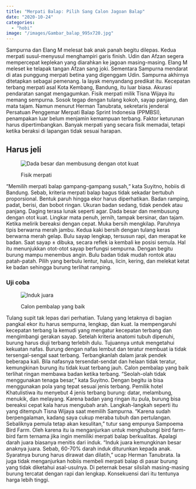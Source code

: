 ```yaml
---
title: "Merpati Balap: Pilih Sang Calon Jagoan Balap"
date: "2020-10-24"
categories: 
  - "hobi"
image: "/images/Gambar_balap_995x720.jpg"
---
```


Sampurna dan Elang M melesat bak anak panah begitu dilepas. Kedua merpati susul-menyusul menghampiri garis finish. Udin dan Afzan segera mempercepat keplekan yang diarahkan ke jagoan masing-masing. Elang M meleset ke telapak tangan Afzan sang joki. Sementara Sampurna mendarat di atas punggung merpati betina yang digenggam Udin. Sampurna akhirnya ditetapkan sebagai pemenang. Ia layak menyandang predikat itu. Kecepatan terbang merpati asal Kota Kembang, Bandung, itu luar biasa. Akurasi pendaratan sangat mengagumkan. Fisik merpati milik Tisna Wijaya itu memang sempurna. Sosok tegap dengan tulang kokoh, sayap panjang, dan mata tajam. Namun menurut Herman Tanubrata, sekretaris jenderal Persatuan Penggemar Merpati Balap Sprint Indonesia (PPMBSI), penampakan luar belum menjamin kemampuan terbang. Faktor keturunan harus dipertimbangkan. Banyak merpati yang secara fisik memadai, tetapi ketika beraksi di lapangan tidak sesuai harapan.

## Harus jeli

<figure>

![Dada besar dan membusung dengan otot kuat](/images/Gambar_merpati_996x720.jpg "merpati balap")

<figcaption>

Fisik merpati

</figcaption>

</figure>

“Memilih merpati balap gampang-gampang susah,“ kata Suyitno, hobiis di Bandung. Sebab, kriteria merpati balap bagus tidak sekadar bertubuh proporsional. Bentuk paruh hingga ekor harus diperhatikan. Badan ramping, padat, berisi, dan bobot ringan. Ukuran badan sedang, tidak pendek atau panjang. Daging terasa lunak seperti agar. Dada besar dan membusung dengan otot kuat. Lingkar mata penuh, jernih, tampak bersinar, dan tajam. Ketika melirik bereaksi dengan cepat. Muka bersih mengkilap. Paruhnya tipis berwarna merah jambu. Kedua kaki bersih dengan tulang keras berwarna merah gelap. Bulu sayap lengkap, tersusun rapi, dan merapat ke badan. Saat sayap ± dibuka, secara reflek ia kembali ke posisi semula. Hal itu menunjukkan otot-otot sayap berfungsi sempurna. Dengan begitu burung mampu menembus angin. Bulu badan tidak mudah rontok atau patah-patah. Pilih yang berbulu lentur, halus, licin, kering, dan melekat ketat ke badan sehingga burung terlihat ramping.

### Uji coba

<figure>

![Induk juara](/images/Gambar_merpatibalap_996x720.jpg "merpati balap berkualitas")

<figcaption>

Calon pembalap yang baik

</figcaption>

</figure>

Tulang supit tak lepas dari perhatian. Tulang yang letaknya di bagian pangkal ekor itu harus sempurna, lengkap, dan kuat. Ia mempengaruhi kecepatan terbang Ia kemudi yang mengatur kecepatan terbang dan mengimbangi gerakan sayap. Setelah kriteria anatomi tubuh dipenuhi, burung harus diuji terbang terlebih dulu. Tujuannya untuk mengetahui kekuatan nafas. Burung dengan nafas lembut dan teratur membuat ia tidak tersengal-sengal saat terbang. Terbangkanlah dalam jarak pendek beberapa kali. Bila nafasnya tersendat-sendat dan helaan tidak teratur, kemungkinan burung itu tidak kuat terbang jauh. Calon pembalap yang baik terlihat ringan membawa badan ketika terbang. “Seolah-olah tidak menggunakan tenaga besar,” kata Suyitno. Dengan begitu ia bisa menggunakan pola yang tepat sesuai jenis terbang. Pemilik hotel Khatulistiwa itu menyebut 4 jenis terbang burung: datar, melambung, menukik, dan melayang. Karena badan yang ringan itu pula, burung bisa bereaksi cepat kala harus mengubah arah. Langkah-langkah seperti itu yang ditempuh Tisna Wijaya saat memilih Sampurna. “Karena sudah berpengalaman, kadang saya cukup meraba tubuh dan pertulangan. Sebaliknya pemula tetap akan kesulitan,” tutur sang empunya Sampoema Bird Farm. Oleh karena itu ia menganjurkan untuk menghubungi bird farm-bird farm ternama jika ingin memiliki merpati balap berkualitas. Apalagi darah juara biasanya menitis dari induk. “Induk juara kemungkinan besar anaknya juara. Sebab, 60-70% darah induk diturunkan kepada anak. Syaratnya burung harus dirawat dan dilatih,” ucap Herman Tanubrata. Ia juga tidak menganjurkan hobiis membeli merpati balap di pasar burung yang tidak diketahui asal-usulnya. Di peternak besar silsilah masing-masing burung tercatat dengan rapi dan lengkap. Konsekuensi dari itu tentunya harga lebih tinggi.
